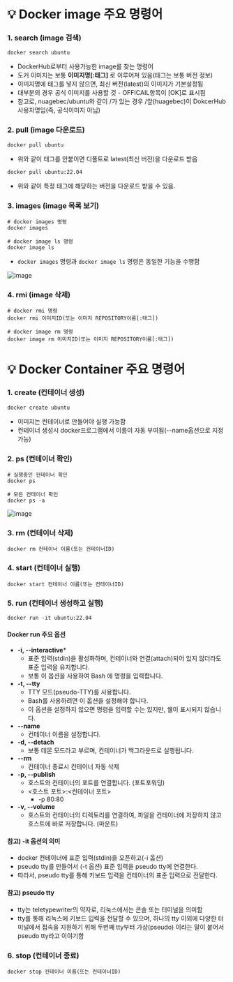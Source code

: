 # 💡 Docker image 주요 명령어
### 1. search (image 검색)
```
docker search ubuntu
```
- DockerHub로부터 사용가능한 image를 찾는 명령어
- 도커 이미지는 보통 **이미지명[:태그]** 로 이루어져 있음(태그는 보통 버전 정보)
- 이미지명에 태그를 넣지 않으면, 최신 버전(latest)의 이미지가 기본설정됨
- 대부분의 경우 공식 이미지를 사용할 것 - OFFICAIL항목이 [OK]로 표시됨
- 참고로, nuagebec/ubuntu와 같이 /가 있는 경우 /앞(huagebec)이 DokcerHub사용자명임(즉, 공식이미지 아님)

### 2. pull (image 다운로드)
```
docker pull ubuntu
```
- 위와 같이 태그를 안붙이면 디폴트로 latest(최신 버전)을 다운로드 받음
```
docker pull ubuntu:22.04
```
- 위와 같이 특정 태그에 해당하는 버전을 다운로드 받을 수 있음.

### 3. images (image 목록 보기)
```
# docker images 명령
docker images

# docker image ls 명령
docker image ls
```
- `docker images` 명령과 `docker image ls` 명령은 동일한 기능을 수행함

![image](https://github.com/shin-je-woo/TIL/assets/39439576/0317f867-5f72-473c-a0f4-f6397c8970e3)

### 4. rmi (image 삭제)
```
# docker rmi 명령
docker rmi 이미지ID(또는 이미지 REPOSITORY이름[:태그])

# docker image rm 명령
docker image rm 이미지ID(또는 이미지 REPOSITORY이름[:태그])
```

# 💡 Docker Container 주요 명령어
### 1. create (컨테이너 생성)
```
docker create ubuntu
```
- 이미지는 컨테이너로 만들어야 실행 가능함
- 컨테이너 생성시 docker프로그램에서 이름이 자동 부여됨(--name옵션으로 지정 가능)

### 2. ps (컨테이너 확인)
```
# 실행중인 컨테이너 확인
docker ps

# 모든 컨테이너 확인
docker ps -a
```
![image](https://github.com/shin-je-woo/TIL/assets/39439576/dd4baf22-0f6d-405e-98b5-d86adf73e1e0)


### 3. rm (컨테이너 삭제)
```
docker rm 컨테이너 이름(또는 컨테이너ID)
```

### 4. start (컨테이너 실행)
```
docker start 컨테이너 이름(또는 컨테이너ID)
```

### 5. run (컨테이너 생성하고 실행)
```
docker run -it ubuntu:22.04
```
#### Docker run 주요 옵션
- **-i, --interactive***
  - 표준 입력(stdin)을 활성화하며, 컨테이너와 연결(attach)되어 있지 않더라도 표준 입력을 유지합니다.
  - 보통 이 옵션을 사용하여 Bash 에 명령을 입력합니다.
- **-t, --tty**
  - TTY 모드(pseudo-TTY)를 사용합니다.
  - Bash를 사용하려면 이 옵션을 설정해야 합니다.
  - 이 옵션을 설정하지 않으면 명령을 입력할 수는 있지만, 쉘이 표시되지 않습니다.
- **--name**
  - 컨테이너 이름을 설정합니다.
- **-d, --detach**
  - 보통 데몬 모드라고 부르며, 컨테이너가 백그라운드로 실행됩니다.
- **--rm**
  - 컨테이너 종료시 컨테이너 자동 삭제
- **-p, --publish**
  - 호스트와 컨테이너의 포트를 연결합니다. (포트포워딩)
  - <호스트 포트>:<컨테이너 포트>
    - -p 80:80
- **-v, --volume**
  - 호스트와 컨테이너의 디렉토리를 연결하여, 파일을 컨테이너에 저장하지 않고 호스트에 바로 저장합니다. (마운트)

#### 참고) -it 옵션의 의미
- docker 컨테이너에 표준 입력(stdin)을 오픈하고(-i 옵션)
- pseudo tty를 만들어서 (-t 옵션) 표준 입력을 pseudo tty에 연결한다.
- 따라서, pseudo tty를 통해 키보드 입력을 컨테이너의 표준 입력으로 전달한다.

#### 참고) pseudo tty
- tty는 teletypewriter의 약자로, 리눅스에서는 콘솔 또는 터미널을 의미함
- tty를 통해 리눅스에 키보드 입력을 전달할 수 있으며, 하나의 tty 이외에 다양한 터미널에서 접속을 지원하기 위해 두번째 tty부터 가상(pseudo) 이라는 말이 붙어서 pseudo tty라고 이야기함

### 6. stop (컨테이너 종료)
```
docker stop 컨테이너 이름(또는 컨테이너ID)
```
